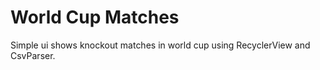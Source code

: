 # World Cup Matches

Simple ui shows knockout matches in world cup using RecyclerView and CsvParser.

